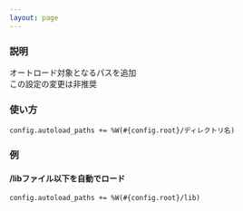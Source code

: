 ```yaml
---
layout: page
---
```

### 説明
オートロード対象となるパスを追加  
この設定の変更は非推奨

### 使い方
    config.autoload_paths += %W(#{config.root}/ディレクトリ名)

### 例
#### /libファイル以下を自動でロード
    config.autoload_paths += %W(#{config.root}/lib)